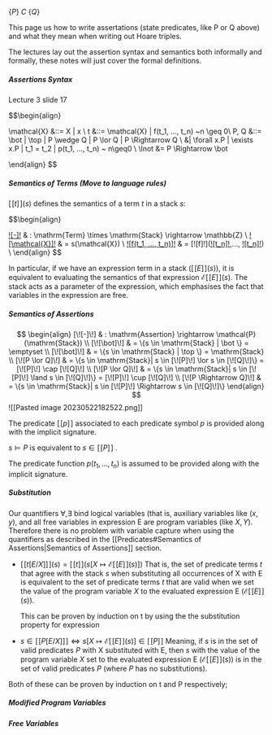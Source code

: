 $\{P\}~C~\{Q\}$

This page us how to write assertations (state predicates, like P or Q above) and what they mean when writing out Hoare triples.

The lectures lay out the assertion syntax and semantics both informally and formally, these notes will just cover the formal definitions.


##### Assertions Syntax
Lecture 3 slide 17

$$\begin{align}

\mathcal{X} &::= X | x \\
t &::= \mathcal{X} | f(t_1, ..., t_n) ~n \geq 0\\
P, Q &::= \bot | \top | P \wedge Q | P \lor Q | P \Rightarrow  Q  \\
	&| \forall x.P | \exists x.P | t_1 = t_2 | p(t_1, ..., t_n) ~ n\geq0 \\
\lnot  &= P \Rightarrow \bot   

\end{align}
$$



##### Semantics of Terms (Move to language rules)

$[\![t]\!](s)$ defines the semantics of a term $t$ in a stack $s$:

$$\begin{align}

[\![-]\!](=)  & : \mathrm{Term} \times \mathrm{Stack} \rightarrow \mathbb{Z}  \\
[\![\mathcal{X}]\!](s)  & = s(\mathcal{X}) \\
[\![f(t_1, ..., t_n)]\!](s)  & = [\![f]\!]([\![t_n]\!](s),..., [\![t_n]\!](s)) \\
\end{align}
$$

In particular, if we have an expression term in a stack ($[\![E]\!](s)$), it is equivalent to evaluating the semantics of that expression $\mathcal{E}[\![E]\!](s)$. The stack acts as a parameter of the expression, which emphasises the fact that variables in the expression are free.

##### Semantics of Assertions

$$
\begin{align}
[\![-]\!] & : \mathrm{Assertion} \rightarrow \mathcal{P}(\mathrm{Stack}) \\
[\![\bot]\!] & = \{s \in \mathrm{Stack} | \bot \} = \emptyset   \\
[\![\bot]\!] & = \{s \in \mathrm{Stack} | \top \} = \mathrm{Stack} \\
[\![P \lor Q]\!] & = \{s \in \mathrm{Stack}| s \in [\![P]\!] \lor s \in [\![Q]\!]\} = [\![P]\!] \cap [\![Q]\!] \\
[\![P \lor Q]\!] & = \{s \in \mathrm{Stack}| s \in [\![P]\!] \land s \in [\![Q]\!]\} = [\![P]\!] \cup [\![Q]\!] \\
[\![P \Rightarrow Q]\!] & = \{s \in \mathrm{Stack}| s \in [\![P]\!] \Rightarrow s \in [\![Q]\!]\}
\end{align}
$$
![[Pasted image 20230522182522.png]]

The predicate $[\![p]\!]$ associated to each predicate symbol $p$ is provided along with the implicit signature.

$s \models P$ is equivalent to $s \in [\![P]\!]$ .

The predicate function $p(t_1, ..., t_n)$ is assumed to be provided along with the implicit signature.

##### Substitution

Our quantifiers $\forall , \exists$ bind logical variables (that is, auxiliary variables like ($x,y$), and all free variables in expression E are program variables (like $X,Y$). Therefore there is no problem with variable capture when using the quantifiers as described in the [[Predicates#Semantics of Assertions|Semantics of Assertions]] section.

- $[\![t[E/X]]\!](s) = [\![t]\!](s[X \mapsto \mathcal{E}[\![E]\!](s)])$
	That is, the set of predicate terms $t$ that agree with the stack $s$ when substituting all occurrences of X with E is equivalent to the set of predicate terms $t$ that are valid when we set the value of the program variable $X$ to the evaluated expression E ($\mathcal{E}[\![E]\!](s)$).

	This can be proven by induction on t by using the the substitution property for expression
- $s \in [\![P[E/X]]\!] \Leftrightarrow s[X \mapsto \mathcal{E}[\![E]\!](s)] \in [\![P]\!]$
	Meaning, if $s$ is in the set of valid predicates $P$ with X substituted with E, then $s$ with the value of the program variable $X$ set to the evaluated expression E ($\mathcal{E}[\![E]\!](s)$) is in the set of valid predicates $P$ (where $P$ has no substitutions).

Both of these can be proven by induction on t and P respectively; 
 
##### Modified Program Variables

##### Free Variables

